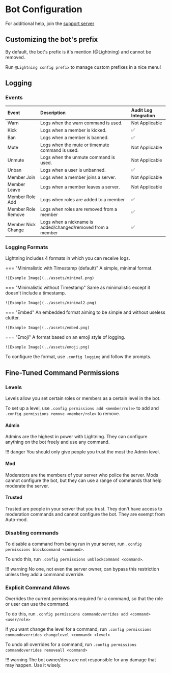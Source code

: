 # Bot Configuration

For additional help, join the [support server](https://short.lightsage.dev/discord)

## Customizing the bot's prefix

By default, the bot's prefix is it's mention (@Lightning) and cannot be removed.

Run `@Lightning config prefix` to manage custom prefixes in a nice menu!

## Logging

### Events

| Event | Description | Audit Log Integration |
| :----- | :---------- | :------------------- |
| Warn | Logs when the warn command is used. | Not Applicable |
| Kick | Logs when a member is kicked. | ✅ |
| Ban | Logs when a member is banned. | ✅ |
| Mute | Logs when the mute or timemute command is used. | Not Applicable |
| Unmute | Logs when the unmute command is used. | Not Applicable |
| Unban | Logs when a user is unbanned. | ✅ |
| Member Join | Logs when a member joins a server. | Not Applicable |
| Member Leave | Logs when a member leaves a server. | Not Applicable |
| Member Role Add | Logs when roles are added to a member | ✅ |
| Member Role Remove | Logs when roles are removed from a member | ✅ |
| Member Nick Change | Logs when a nickname is added/changed/removed from a member | ✅ |

### Logging Formats

Lightning includes 4 formats in which you can receive logs.

=== "Minimalistic with Timestamp (default)"
    A simple, minimal format.

    ![Example Image](../assets/minimal.png)

=== "Minimalistic without Timestamp"
    Same as minimalistic except it doesn't include a timestamp.

    ![Example Image](../assets/minimal2.png)

=== "Embed"
    An embedded format aiming to be simple and without useless clutter.

    ![Example Image](../assets/embed.png)

=== "Emoji"
    A format based on an emoji style of logging.

    ![Example Image](../assets/emoji.png)

To configure the format, use `.config logging` and follow the prompts.


## Fine-Tuned Command Permissions

### Levels

Levels allow you set certain roles or members as a certain level in the bot.

To set up a level, use `.config permissions add <member/role>` to add and `.config permissions remove <member/role>` to remove.

#### Admin

Admins are the highest in power with Lightning. They can configure anything on the bot freely and use any command.

!!! danger
    You should only give people you trust the most the Admin level.

#### Mod

Moderators are the members of your server who police the server.
Mods cannot configure the bot, but they can use a range of commands that help moderate the server.

#### Trusted

Trusted are people in your server that you trust. They don't have access to moderation commands and cannot configure the bot. They are exempt from Auto-mod.


### Disabling commands

To disable a command from being run in your server, run `.config permissions blockcommand <command>`.

To undo this, run `.config permissions unblockcommand <command>`.

!!! warning
    No one, not even the server owner, can bypass this restriction unless they add a command override.

### Explicit Command Allows

Overrides the current permissions required for a command, so that the role or user can use the command.

To do this, run `.config permissions commandoverrides add <command> <user/role>`

If you want change the level for a command, run `.config permissions commandoverrides changelevel <command> <level>`

To undo all overrides for a command, run `.config permissions commandoverrides removeall <command>`

!!! warning
    The bot owner/devs are not responsible for any damage that may happen. Use it wisely.
